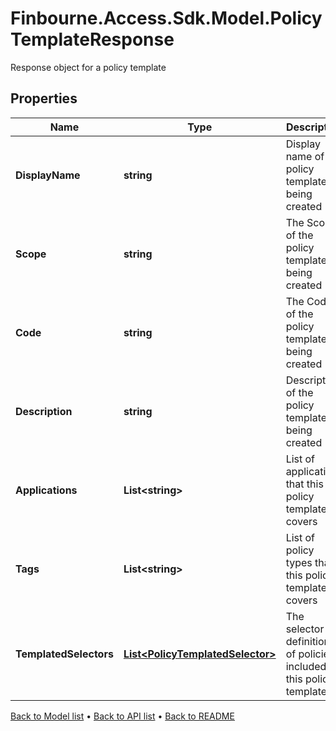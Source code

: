 # Finbourne.Access.Sdk.Model.PolicyTemplateResponse
Response object for a policy template

## Properties

Name | Type | Description | Notes
------------ | ------------- | ------------- | -------------
**DisplayName** | **string** | Display name of the policy template being created | [optional] 
**Scope** | **string** | The Scope of the policy template being created | [optional] 
**Code** | **string** | The Code of the policy template being created | [optional] 
**Description** | **string** | Description of the policy template being created | [optional] 
**Applications** | **List&lt;string&gt;** | List of applications that this policy template covers | [optional] 
**Tags** | **List&lt;string&gt;** | List of policy types that this policy template covers | [optional] 
**TemplatedSelectors** | [**List&lt;PolicyTemplatedSelector&gt;**](PolicyTemplatedSelector.md) | The selector definitions of policies included in this policy template | [optional] 

[Back to Model list](../README.md#documentation-for-models) &#8226; [Back to API list](../README.md#documentation-for-api-endpoints) &#8226; [Back to README](../README.md)

